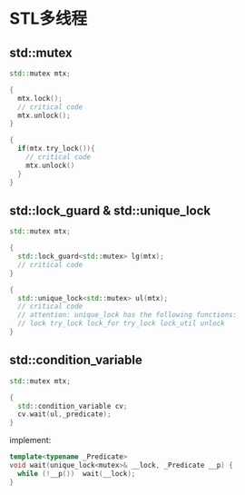 # STL多线程

## std::mutex

```c++
std::mutex mtx;

{
  mtx.lock();
  // critical code
  mtx.unlock();
}

{
  if(mtx.try_lock()){
    // critical code
    mtx.unlock()
  }
}
```

## std::lock_guard & std::unique_lock

```c++
std::mutex mtx;

{
  std::lock_guard<std::mutex> lg(mtx);
  // critical code
}

{
  std::unique_lock<std::mutex> ul(mtx);
  // critical code
  // attention: unique_lock has the following functions:
  // lock try_lock lock_for try_lock lock_util unlock
}
```

## std::condition_variable

```c++
std::mutex mtx;

{
  std::condition_variable cv;
  cv.wait(ul,_predicate);
}
```

implement:

```cpp
template<typename _Predicate>
void wait(unique_lock<mutex>& __lock, _Predicate __p) {
  while (!__p())  wait(__lock);
}
```
